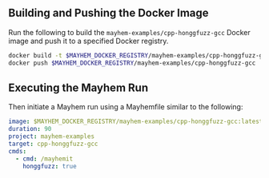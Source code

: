 ## Building and Pushing the Docker Image

Run the following to build the `mayhem-examples/cpp-honggfuzz-gcc` Docker image and push it to a specified Docker registry.

```sh
docker build -t $MAYHEM_DOCKER_REGISTRY/mayhem-examples/cpp-honggfuzz-gcc .
docker push $MAYHEM_DOCKER_REGISTRY/mayhem-examples/cpp-honggfuzz-gcc
```

## Executing the Mayhem Run

Then initiate a Mayhem run using a Mayhemfile similar to the following:

```yaml
image: $MAYHEM_DOCKER_REGISTRY/mayhem-examples/cpp-honggfuzz-gcc:latest
duration: 90
project: mayhem-examples
target: cpp-honggfuzz-gcc
cmds:
  - cmd: /mayhemit
    honggfuzz: true
```
